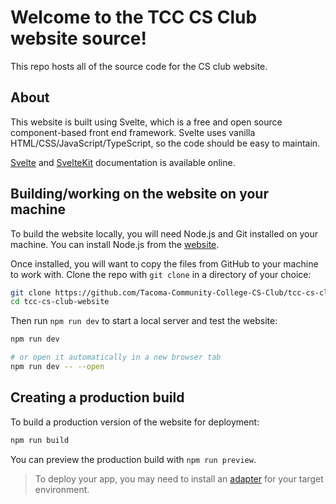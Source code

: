 # Welcome to the TCC CS Club website source!
This repo hosts all of the source code for the CS club website.

## About
This website is built using Svelte, which is a free and open source component-based front end framework.
Svelte uses vanilla HTML/CSS/JavaScript/TypeScript, so the code should be easy to maintain.

[Svelte](https://svelte.dev/docs/introduction) and [SvelteKit](https://kit.svelte.dev/docs/introduction) documentation is available online.

## Building/working on the website on your machine
To build the website locally, you will need Node.js and Git installed on your machine.
You can install Node.js from the [website](https://nodejs.org/en/download).

Once installed, you will want to copy the files from GitHub to your machine to work with.
Clone the repo with `git clone` in a directory of your choice:
```bash
git clone https://github.com/Tacoma-Community-College-CS-Club/tcc-cs-club-website.git
cd tcc-cs-club-website
```

Then run `npm run dev` to start a local server and test the website:
```bash
npm run dev

# or open it automatically in a new browser tab
npm run dev -- --open
```

## Creating a production build
To build a production version of the website for deployment:
```bash
npm run build
```

You can preview the production build with `npm run preview`.

> To deploy your app, you may need to install an [adapter](https://kit.svelte.dev/docs/adapters) for your target environment.
